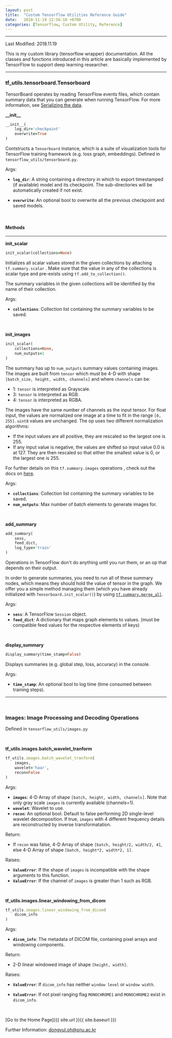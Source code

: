 ```yaml
---
layout: post
title:  "Custom Tensorflow Utilities Reference Guide"
date:   2018-11-19 12:56:10 +0700
categories: [Tensorflow, Custom Utility, Reference]
---
```


---

Last Modified: 2018.11.19

This is my custom library (tensorflow wrapper) documentation. All the classes and functions introduced in this article are basically implemented by TensorFlow to support deep learning researcher.

---

### tf_utils.tensorboard.Tensorboard

TensorBoard operates by reading TensorFlow events files, which contain summary data that you can generate when running TensorFlow. For more information, see [Serializing the data](https://www.tensorflow.org/guide/summaries_and_tensorboard).  

**\_\_init\_\_**

```ruby
__init__(
    log_dir='checkpoint'
    overwrite=True
)
```

Contstructs a `Tensorboard` instance, which is a suite of visualization tools for TensorFlow training framework (e.g. loss graph, embeddings). Defined in `tensorflow_utils/tensorboard.py`.

Args:  

- **`log_dir`**: A string containing a directory in which to export timestamped (if available) model and its checkpoint. The sub-directories will be automatically created if not exist.

- **`overwrite`**: An optional bool to overwrite all the previous checkpoint and saved models. 



<br/>

#### Methods

---

**init_scalar**  

```ruby
init_scalar(collections=None)
```

Initializes all scalar values stored in the given collections by attaching `tf.summary.scalar` .  Make sure that the value in any of the collections is scalar type and pre-exists using `tf.add_to_collection()`.  

The summary variables in the given collections will be identified by the name of their collection.  

Args:  

- **`collections`**: Collection list containing the summary variables to be saved. 


<br/>

**init_images**

```ruby
init_scalar(
    collections=None,
    num_outputs=1
)
```

The summary has up to `num_outputs` summary values containing images. The images are built from `tensor` which must be 4-D with shape `[batch_size, height, width, channels]` and where `channels` can be:

- 1: `tensor` is interpreted as Grayscale.
- 3: `tensor` is interpreted as RGB.
- 4: `tensor` is interpreted as RGBA.

The images have the same number of channels as the input tensor. For float input, the values are normalized one image at a time to fit in the range `[0, 255]`. `uint8` values are unchanged. The op uses two different normalization algorithms:

- If the input values are all positive, they are rescaled so the largest one is 255.
- If any input value is negative, the values are shifted so input value 0.0 is at 127. They are then rescaled so that either the smallest value is 0, or the largest one is 255.

For further details on this `tf.summary.images` operations , check out the docs on [here](https://www.tensorflow.org/api_docs/python/tf/summary/image).

Args:  

- **`collections`**: Collection list containing the summary variables to be saved.
- **`num_outputs`**: Max number of batch elements to generate images for. 



<br/>

**add_summary**

```ruby
add_summary(
    sess,
    feed_dict,
    log_type='train'
)
```

Operations in TensorFlow don't do anything until you run them, or an op that depends on their output.

In order to generate summaries, you need to run all of these summary nodes, which means they should hold the value of tensor in the graph. We offer you a simple method managing them (which you have already initialized with `Tensorboard.init_scalar()`) by using [`tf.summary.merge_all`](https://www.tensorflow.org/api_docs/python/tf/summary/merge_all). 

Args:  

- **`sess`**: A TensorFlow `Session` object.
- **`feed_dict`**:  A dictionary that maps graph elements to values. (must be compatible feed values for the respective elements of keys)



<br/>

**display_summary**

```ruby
display_summary(time_stamp=False)
```

Displays summaries (e.g. global step, loss, accuracy) in the console.

Args:  

- **`time_stamp`**: An optional bool to log time (time consumed between training steps). 

---

<br/>

### Images: Image Processing and Decoding Operations

Defined in `tensorflow_utils/images.py`

<br/>

**tf_utils.images.batch_wavelet_tranform**

```ruby
tf_utils.images.batch_wavelet_tranform(
    images,
    wavelet='haar',
    recon=False
)
```
Args:  
- **`images`**: 4-D Array of shape `[batch, height, width, channels]`. Note that only gray scale `images` is currently available (channels=1).
- **`wavelet`**: Wavelet to use.
- **`recon`**: An optional bool. Default to false performing 2D single-level wavelet decomposition. If true, `images` with 4 different frequency details are reconstructed by inverse transformatation.

Return:
- If `recon` was false, 4-D Array of shape `[batch, height/2, width/2, 4]`, else 4-D Array of shape `[batch, height*2, width*2, 1]`.

Raises:
- **`ValueError`**: If the shape of `images` is incompatible with the shape arguments to this function.
- **`ValueError`**: If the channel of `images` is greater than 1 such as RGB.  

<br/>

**tf_utils.images.linear_windowing_from_dicom**
```ruby
tf_utils.images.linear_windowing_from_dicom(
    dicom_info
)
```
Args: 
- **`dicom_info`**: The metadata of DICOM file, containing pixel arrays and windowing components.

Return:
- 2-D linear windowed image of shape `[height, width]`.

Raises:
- **`ValueError`**: If `dicom_info` has neither `window level` or `window width`.

- **`ValueError`**: If not pixel ranging flag `MONOCHROME1` and `MONOCHROME2` exist in `dicom_info`. 


<br/>

[Go to the Home Page]({{ site.url }}{{ site.baseurl }})

Further Information: <dongyul.oh@snu.ac.kr>

<br/>

